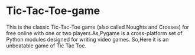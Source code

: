 # Tic-Tac-Toe-game
This is the classic Tic-Tac-Toe game (also called Noughts and Crosses) for free online with one or two players.As,Pygame is a cross-platform set of Python modules designed for writing video games.
So,Here it is an unbeatable game of Tic Tac Toe.
